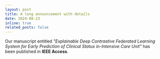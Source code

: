 ```yaml
---
layout: post
title: A long announcement with details
date: 2024-08-23
inline: true
related_posts: false
---
```

Our manuscript entitled _"Explainable Deep Contrastive Federated Learning System for Early Prediction of Clinical Status in-Intensive Care Unit"_ has been published in **IEEE Access**.

